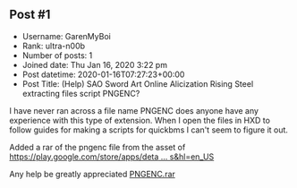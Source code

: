 ## Post #1
- Username: GarenMyBoi
- Rank: ultra-n00b
- Number of posts: 1
- Joined date: Thu Jan 16, 2020 3:22 pm
- Post datetime: 2020-01-16T07:27:23+00:00
- Post Title: (Help) SAO Sword Art Online Alicization Rising Steel extracting files script PNGENC?

I have never ran across a file name PNGENC does anyone have any experience with this type of extension. When I open the files in HXD to follow guides for making a scripts for quickbms I can't seem to figure it out.

Added a rar of the pngenc file from the asset of [https://play.google.com/store/apps/deta ... s&hl=en_US](https://play.google.com/store/apps/details?id=com.bandainamcoent.saoars&hl=en_US)

Any help be greatly appreciated
[PNGENC.rar](https://xentaxbackup.github.io/file/17359_PNGENC.rar)
